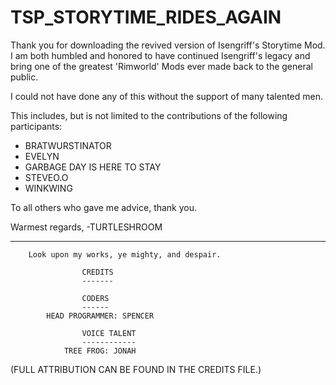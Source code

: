 # TSP_STORYTIME_RIDES_AGAIN

Thank you for downloading the revived version of Isengriff's Storytime Mod. I am both humbled and honored to have continued Isengriff's legacy and bring one of the greatest 'Rimworld' Mods ever made back to the general public.

I could not have done any of this without the support of many talented men. 

This includes, but is not limited to the contributions of the following participants: 

* BRATWURSTINATOR
* EVELYN
* GARBAGE DAY IS HERE TO STAY
* STEVEO.O
* WINKWING

To all others who gave me advice, thank you. 

Warmest regards,
-TURTLESHROOM

-----------------------
	
		Look upon my works, ye mighty, and despair.
	
					CREDITS
					-------
		
					CODERS
					------
			HEAD PROGRAMMER: SPENCER
		
					VOICE TALENT
					------------
				TREE FROG: JONAH
        
        


(FULL ATTRIBUTION CAN BE FOUND IN THE CREDITS FILE.)
